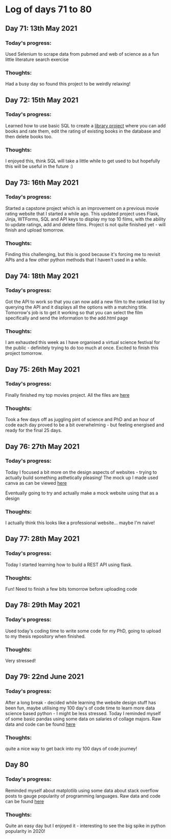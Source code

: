 # Log of days 71 to 80

## Day 71: 13th May 2021

### Today's progress:

Used Selenium to scrape data from pubmed and web of science as a fun little literature search exercise

### Thoughts:

Had a busy day so found this project to be weirdly relaxing! 

## Day 72: 15th May 2021

### Today's progress:

Learned how to use basic SQL to create a [library project](https://github.com/blain1995/100DaysOfCode/blob/main/scripts/days71to80/day72) where you can add books and rate them, edit the rating of existing books in the database and then delete books too.

### Thoughts:

I enjoyed this, think SQL will take a little while to get used to but hopefully this will be useful in the future :)

## Day 73: 16th May 2021

### Today's progress:

Started a capstone project which is an improvement on a previous movie rating website that I started a while ago. This updated project uses Flask, Jinja, WTForms, SQL and API keys to display my top 10 films, with the ability to update ratings, add and delete films. Project is not quite finished yet - will finish and upload tomorrow.

### Thoughts:

Finding this challenging, but this is good because it's forcing me to revisit APIs and a few other python methods that I haven't used in a while.

## Day 74: 18th May 2021

### Today's progress:

Got the API to work so that you can now add a new film to the ranked list by querying the API and it displays all the options with a matching title. Tomorrow's job is to get it working so that you can select the film specifically and send the information to the add.html page

### Thoughts: 

I am exhausted this week as I have organised a virtual science festival for the public - definitely trying to do too much at once. Excited to finish this project tomorrow.

## Day 75: 26th May 2021

### Today's progress:

Finally finished my top movies project. All the files are [here](https://github.com/blain1995/100DaysOfCode/blob/main/scripts/days71to80/day73)

### Thoughts:

Took a few days off as juggling pint of science and PhD and an hour of code each day proved to be a bit overwhelming - but feeling energised and ready for the final 25 days.

## Day 76: 27th May 2021

### Today's progress:

Today I focused a bit more on the design aspects of websites - trying to actually build something asthetically pleasing! The mock up I made used canva as can be viewed [here](https://www.canva.com/design/DAEfsPIQrWw/-C86FMS83tPKtIWdxj8lPw/view?website#4)

Eventually going to try and actually make a mock website using that as a design

### Thoughts:

I actually think this looks like a professional website... maybe I'm naive!

## Day 77: 28th May 2021

### Today's progress:

Today I started learning how to build a REST API using flask. 

### Thoughts:

Fun! Need to finish a few bits tomorrow before uploading code

## Day 78: 29th May 2021

### Today's progress: 

Used today's coding time to write some code for my PhD, going to upload to my thesis repository when finished.

### Thoughts:

Very stressed! 

## Day 79: 22nd June 2021

### Today's progress:

After a long break - decided while learning the website design stuff has been fun, maybe utilising my 100 day's of code time to learn more data science based python - I might be less stressed. Today I reminded myself of some basic pandas using some data on salaries of collage majors.
Raw data and code can be found [here](https://github.com/blain1995/100DaysOfCode/blob/main/scripts/days71to80/day79)

### Thoughts:

quite a nice way to get back into my 100 days of code journey!

## Day 80

### Today's progress:

Reminded myself about matplotlib using some data about stack overflow posts to gauge popularity of programming languages. Raw data and code can be found [here](https://github.com/blain1995/100DaysOfCode/blob/main/scripts/days71to80/day80)

### Thoughts:

Quite an easy day but I enjoyed it - interesting to see the big spike in python popularity in 2020!
